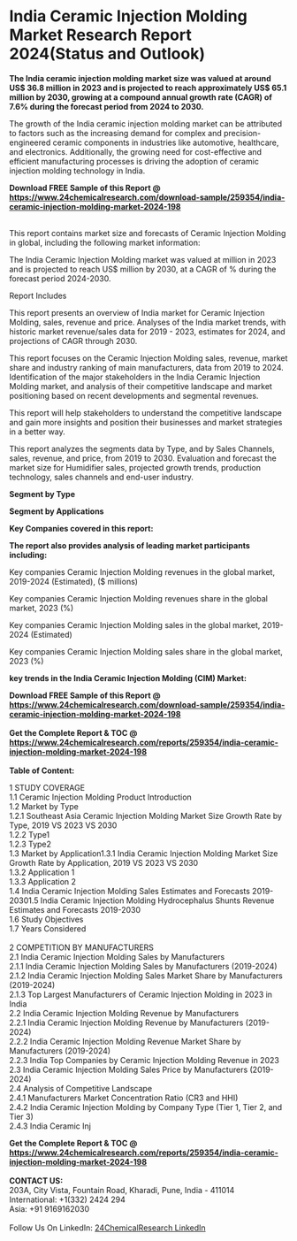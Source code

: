 <h1>India Ceramic Injection Molding Market Research Report 2024(Status and Outlook)</h1><p><strong>The India ceramic injection molding market size was valued at around US$ 36.8 million in 2023 and is projected to reach approximately US$ 65.1 million by 2030, growing at a compound annual growth rate (CAGR) of 7.6% during the forecast period from 2024 to 2030.</strong></p><p>
</p><p>The growth of the India ceramic injection molding market can be attributed to factors such as the increasing demand for complex and precision-engineered ceramic components in industries like automotive, healthcare, and electronics. Additionally, the growing need for cost-effective and efficient manufacturing processes is driving the adoption of ceramic injection molding technology in India.</p><div><b>Download FREE Sample of this Report @ 
            <a href="https://www.24chemicalresearch.com/download-sample/259354/india-ceramic-injection-molding-market-2024-198">
            https://www.24chemicalresearch.com/download-sample/259354/india-ceramic-injection-molding-market-2024-198</a></b></div><br><p>
</p><p>This report contains market size and forecasts of Ceramic Injection Molding in global, including the following market information:</p><p>
</p><p>
</p><p>The India Ceramic Injection Molding market was valued at million in 2023 and is projected to reach US$ million by 2030, at a CAGR of % during the forecast period 2024-2030.</p><p>
</p><p>Report Includes</p><p>
</p><p>This report presents an overview of India market for Ceramic Injection Molding, sales, revenue and price. Analyses of the India market trends, with historic market revenue/sales data for 2019 - 2023, estimates for 2024, and projections of CAGR through 2030.</p><p>
</p><p>This report focuses on the Ceramic Injection Molding sales, revenue, market share and industry ranking of main manufacturers, data from 2019 to 2024. Identification of the major stakeholders in the India Ceramic Injection Molding market, and analysis of their competitive landscape and market positioning based on recent developments and segmental revenues.</p><p>
</p><p>This report will help stakeholders to understand the competitive landscape and gain more insights and position their businesses and market strategies in a better way.</p><p>
</p><p>This report analyzes the segments data by Type, and by Sales Channels, sales, revenue, and price, from 2019 to 2030. Evaluation and forecast the market size for Humidifier sales, projected growth trends, production technology, sales channels and end-user industry.</p><p>
</p><p><strong>Segment by Type</strong></p><p>
</p><p>
</p><p><strong>Segment by Applications</strong></p><p>
</p><p>
</p><p><strong>Key Companies covered in this report:</strong></p><p>
</p><p>
</p><p><strong>The report also provides analysis of leading market participants including:</strong></p><p>
</p><p>Key companies Ceramic Injection Molding revenues in the global market, 2019-2024 (Estimated), ($ millions)</p><p>
</p><p>Key companies Ceramic Injection Molding revenues share in the global market, 2023 (%)</p><p>
</p><p>Key companies Ceramic Injection Molding sales in the global market, 2019-2024 (Estimated)</p><p>
</p><p>Key companies Ceramic Injection Molding sales share in the global market, 2023 (%)</p><p>
<strong>key trends in the India Ceramic Injection Molding (CIM) Market:</strong></p><p>
</p><p>
</p><p></p><div><b>Download FREE Sample of this Report @ 
            <a href="https://www.24chemicalresearch.com/download-sample/259354/india-ceramic-injection-molding-market-2024-198">
            https://www.24chemicalresearch.com/download-sample/259354/india-ceramic-injection-molding-market-2024-198</a></b></div><br><div><b>Get the Complete Report & TOC @ 
            <a href="https://www.24chemicalresearch.com/reports/259354/india-ceramic-injection-molding-market-2024-198">
            https://www.24chemicalresearch.com/reports/259354/india-ceramic-injection-molding-market-2024-198</a></b></div><br>
            <b>Table of Content:</b><p>1 STUDY COVERAGE<br />
1.1 Ceramic Injection Molding Product Introduction<br />
1.2 Market by Type<br />
1.2.1 Southeast Asia Ceramic Injection Molding Market Size Growth Rate by Type, 2019 VS 2023 VS 2030<br />
1.2.2 Type1<br />
1.2.3 Type2<br />
1.3 Market by Application1.3.1 India Ceramic Injection Molding  Market Size Growth Rate by Application, 2019 VS 2023 VS 2030<br />
1.3.2 Application 1<br />
1.3.3 Application 2<br />
1.4 India Ceramic Injection Molding  Sales Estimates and Forecasts 2019-20301.5 India Ceramic Injection Molding Hydrocephalus Shunts Revenue Estimates and Forecasts 2019-2030<br />
1.6 Study Objectives<br />
1.7 Years Considered<br />
<br />
2 COMPETITION BY MANUFACTURERS<br />
2.1 India Ceramic Injection Molding Sales by Manufacturers<br />
2.1.1 India Ceramic Injection Molding Sales by Manufacturers (2019-2024)<br />
2.1.2 India Ceramic Injection Molding Sales Market Share by Manufacturers (2019-2024)<br />
2.1.3 Top Largest Manufacturers of  Ceramic Injection Molding in 2023 in India<br />
2.2 India Ceramic Injection Molding Revenue by Manufacturers<br />
2.2.1 India Ceramic Injection Molding Revenue by Manufacturers (2019-2024)<br />
2.2.2 India Ceramic Injection Molding Revenue Market Share by Manufacturers (2019-2024)<br />
2.2.3 India Top Companies by Ceramic Injection Molding Revenue in 2023<br />
2.3 India Ceramic Injection Molding Sales Price by Manufacturers (2019-2024)<br />
2.4 Analysis of Competitive Landscape<br />
2.4.1 Manufacturers Market Concentration Ratio (CR3 and HHI)<br />
2.4.2 India Ceramic Injection Molding by Company Type (Tier 1, Tier 2, and Tier 3)<br />
2.4.3 India Ceramic Inj</p><div><b>Get the Complete Report & TOC @ 
            <a href="https://www.24chemicalresearch.com/reports/259354/india-ceramic-injection-molding-market-2024-198">
            https://www.24chemicalresearch.com/reports/259354/india-ceramic-injection-molding-market-2024-198</a></b></div><br><b>CONTACT US:</b><br>
            203A, City Vista, Fountain Road, Kharadi, Pune, India - 411014<br>
            International: +1(332) 2424 294<br>
            Asia: +91 9169162030 <br><br>
            Follow Us On LinkedIn: <a href="https://www.linkedin.com/company/24chemicalresearch/">24ChemicalResearch LinkedIn</a>